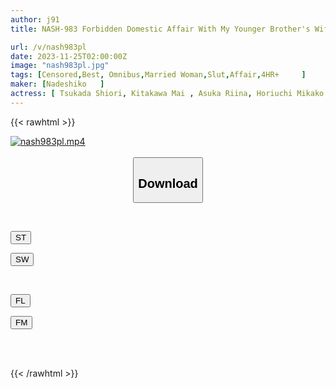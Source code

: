 ```yaml
---
author: j91
title: NASH-983 Forbidden Domestic Affair With My Younger Brother's Wife Who Lives With Me

url: /v/nash983pl
date: 2023-11-25T02:00:00Z
image: "nash983pl.jpg"
tags: [Censored,Best, Omnibus,Married Woman,Slut,Affair,4HR+	 ]
maker: [Nadeshiko   ]
actress: [ Tsukada Shiori, Kitakawa Mai , Asuka Riina, Horiuchi Mikako ]
---
```



{{< rawhtml >}}

<div class="video" data-videoid="GQWBdK1rVaiAb1">
    <a href="javascript:;">
        <img src="/v/nash983pl/nash983pl.jpg" width="WIDTH" height="HEIGHT" alt="nash983pl.mp4" loading="lazy">
    </a>
</div>

<script type="text/javascript" src="https://j91.asia/asset/on-demand-st.js"></script>

<br>
  <link rel="stylesheet" href="https://j91.asia/asset/bs5.css">
  
  <center>
  <button class="btn btn-primary" type="button" data-bs-toggle="collapse" data-bs-target=".multi-collapse" aria-expanded="false" aria-controls="multiCollapseExample1 multiCollapseExample2"><h2>Download</h2></button></center>
</p>
<div class="row">
  <div class="col">
    <div class="collapse multi-collapse" id="multiCollapseExample1">
      <div class="card card-body">
	      	      <br>
<div class="buttons">  
<p><a href="https://streamtape.to/v/GQWBdK1rVaiAb1" target="_blank"><button class="btn-hover color-3"><i class="fa fa-download"></i> ST</button></a></p>
<p><a href="https://flaswish.com/07dicj82r8r8" target="_blank"><button class="btn-hover color-2"><i class="fa fa-download"></i> SW</button></a></p></div>
    </div>
  </div>
</div>
  <div class="col">
    <div class="collapse multi-collapse" id="multiCollapseExample2">
      <div class="card card-body">
	      <br>
<div class="buttons">
<p><a href="javascript:;" target="_blank"><button class="btn-hover color-9"><i class="fa fa-download"></i> FL</button></a></p>
<p><a href="javascript:;" target="_blank"><button class="btn-hover color-8"><i class="fa fa-download"></i> FM</button></a></p></div>
<br><br>
      </div>
    </div>
  </div>
</div>

{{< /rawhtml >}}
